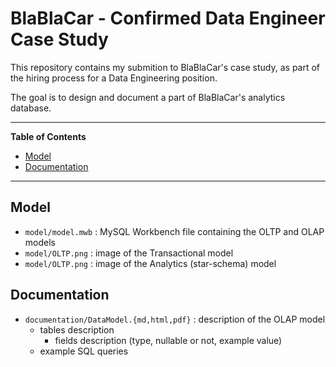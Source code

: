 # BlaBlaCar - Confirmed Data Engineer Case Study

This repository contains my submition to BlaBlaCar's case study, as part of the hiring process for a Data Engineering position.

The goal is to design and document a part of BlaBlaCar's analytics database.

---

**Table of Contents**

- [Model](#model)
- [Documentation](#documentation)

---

## Model

- `model/model.mwb` : MySQL Workbench file containing the OLTP and OLAP models
- `model/OLTP.png` : image of the Transactional model
- `model/OLTP.png` : image of the Analytics (star-schema) model

## Documentation

- `documentation/DataModel.{md,html,pdf}` : description of the OLAP model
  - tables description
    - fields description (type, nullable or not, example value)
  - example SQL queries
